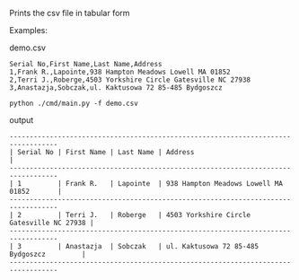 Prints the csv file in tabular form

Examples:

demo.csv
```
Serial No,First Name,Last Name,Address
1,Frank R.,Lapointe,938 Hampton Meadows Lowell MA 01852
2,Terri J.,Roberge,4503 Yorkshire Circle Gatesville NC 27938
3,Anastazja,Sobczak,ul. Kaktusowa 72 85-485 Bydgoszcz
```

```python ./cmd/main.py -f demo.csv```

output
```
----------------------------------------------------------------------------------
| Serial No | First Name | Last Name | Address                                   |
----------------------------------------------------------------------------------
| 1         | Frank R.   | Lapointe  | 938 Hampton Meadows Lowell MA 01852       |
----------------------------------------------------------------------------------
| 2         | Terri J.   | Roberge   | 4503 Yorkshire Circle Gatesville NC 27938 |
----------------------------------------------------------------------------------
| 3         | Anastazja  | Sobczak   | ul. Kaktusowa 72 85-485 Bydgoszcz         |
----------------------------------------------------------------------------------
```
